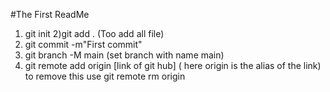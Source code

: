 #The First ReadMe
1) git init
2)git add . (Too add all file)
3) git commit -m"First commit"
4) git branch -M main (set branch with name main)
5) git remote add origin [link of git hub] ( here origin is the alias of the link) to remove this use git remote rm origin
